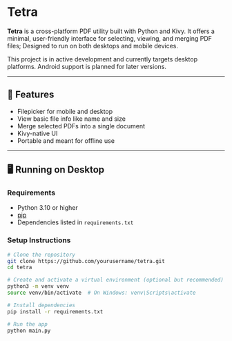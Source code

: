 # Tetra

**Tetra** is a cross-platform PDF utility built with Python and Kivy. It offers a minimal, user-friendly interface for selecting, viewing, and merging PDF files; Designed to run on both desktops and mobile devices.

This project is in active development and currently targets desktop platforms. Android support is planned for later versions.

---

## 🔧 Features

- Filepicker for mobile and desktop
- View basic file info like name and size
- Merge selected PDFs into a single document
- Kivy-native UI
- Portable and meant for offline use

---

## 🖥️ Running on Desktop

### Requirements

- Python 3.10 or higher
- [pip](https://pip.pypa.io/)
- Dependencies listed in `requirements.txt`

### Setup Instructions

```bash
# Clone the repository
git clone https://github.com/yourusername/tetra.git
cd tetra

# Create and activate a virtual environment (optional but recommended)
python3 -m venv venv
source venv/bin/activate  # On Windows: venv\Scripts\activate

# Install dependencies
pip install -r requirements.txt

# Run the app
python main.py
